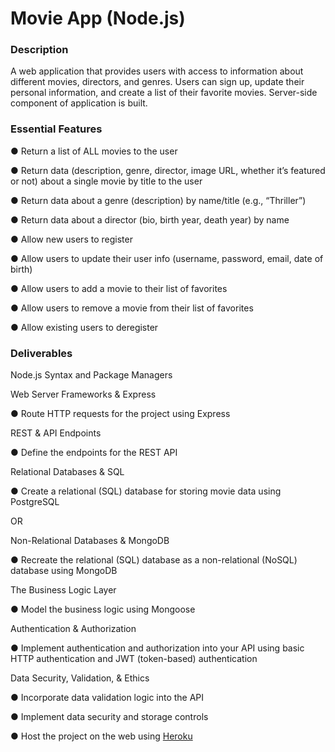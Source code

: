 # Movie App (Node.js)

### Description
A web application that provides users with access to information about different movies, directors, and genres. Users can sign up, update their personal information, and create a list of their favorite movies. Server-side component of application is built.

### Essential Features
● Return a list of ALL movies to the user

● Return data (description, genre, director, image URL, whether it’s featured or not) about a
single movie by title to the user

● Return data about a genre (description) by name/title (e.g., “Thriller”)

● Return data about a director (bio, birth year, death year) by name

● Allow new users to register

● Allow users to update their user info (username, password, email, date of birth)

● Allow users to add a movie to their list of favorites

● Allow users to remove a movie from their list of favorites

● Allow existing users to deregister

### Deliverables
Node.js Syntax and Package Managers

Web Server Frameworks & Express

● Route HTTP requests for the project using Express

REST & API Endpoints

● Define the endpoints for the REST API

Relational Databases & SQL

● Create a relational (SQL) database for storing movie data using PostgreSQL

OR

Non-Relational Databases & MongoDB

● Recreate the relational (SQL) database as a non-relational (NoSQL) database using MongoDB

The Business Logic Layer

● Model the business logic using Mongoose

Authentication & Authorization

● Implement authentication and authorization into your API using basic HTTP authentication and JWT (token-based) authentication

Data Security, Validation, & Ethics

● Incorporate data validation logic into the API

● Implement data security and storage controls

● Host the project on the web using [Heroku](https://www.heroku.com)

